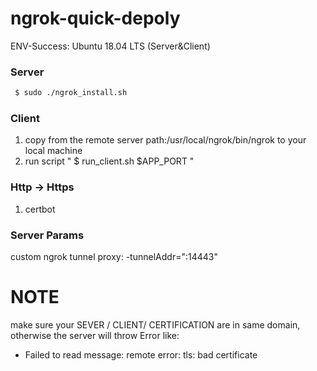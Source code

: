 # ngrok-quick-depoly

ENV-Success: Ubuntu 18.04 LTS (Server&Client)

### Server

```sh
 $ sudo ./ngrok_install.sh
```

### Client

1. copy from the remote server path:/usr/local/ngrok/bin/ngrok to your local machine
2. run script " $ run_client.sh $APP_PORT "


### Http -> Https

1. certbot


### Server Params
custom ngrok tunnel proxy: -tunnelAddr=":14443"

# NOTE

make sure your SEVER / CLIENT/ CERTIFICATION are in same domain, otherwise the server will throw Error like:

- Failed to read message: remote error: tls: bad certificate

